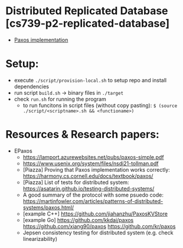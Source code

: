 # Distributed Replicated Database [cs739-p2-replicated-database]
- [Paxos implementation](./documentation/paxos-consensus.md)

# Setup: 

- execute `./script/provision-local.sh` to setup repo and install dependencies
- run script `build.sh` → binary files in `./target`
- check `run.sh` for running the program
  - to run funcitons in script files (without copy pasting): `$ (source ./script/<scriptname>.sh && <functioname>)`

# Resources & Research papers: 
- EPaxos 
  - <https://lamport.azurewebsites.net/pubs/paxos-simple.pdf>
  - <https://www.usenix.org/system/files/nsdi21-tollman.pdf>
  - [Piazza] Proving that Paxos implementation works correctly: <https://harmony.cs.cornell.edu/docs/textbook/paxos/>
  - [Piazza] List of tests for distributed system: <https://asatarin.github.io/testing-distributed-systems/>
  - A good summary of the protocol with some psuedo code: <https://martinfowler.com/articles/patterns-of-distributed-systems/paxos.html/>
  - [example C++] <https://github.com/jiahanzhu/PaxosKVStore>
  - [example Go] <https://github.com/kkdai/paxos> <https://github.com/xiang90/paxos> <https://github.com/kr/paxos> 
  - Jepsen consistency testing for distributed system (e.g. check linearizability)